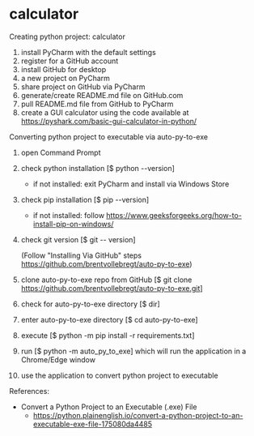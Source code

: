 # calculator

Creating python project: calculator
1. install PyCharm with the default settings
2. register for a GitHub account
3. install GitHub for desktop
4.  a new project on PyCharm
5. share project on GitHub via PyCharm
6. generate/create README.md file on GitHub.com
7. pull README.md file from GitHub to PyCharm
8. create a GUI calculator using the code available at https://pyshark.com/basic-gui-calculator-in-python/

Converting python project to executable via auto-py-to-exe
1. open Command Prompt
2. check python installation [$ python --version]
   - if not installed: exit PyCharm and install via Windows Store 
3. check pip installation [$ pip --version]
   - if not installed: follow https://www.geeksforgeeks.org/how-to-install-pip-on-windows/
4. check git version [$ git -- version]

   (Follow "Installing Via GitHub" steps https://github.com/brentvollebregt/auto-py-to-exe)

5. clone auto-py-to-exe repo from GitHub [$ git clone https://github.com/brentvollebregt/auto-py-to-exe.git]
6. check for auto-py-to-exe directory [$ dir]
7. enter auto-py-to-exe directory [$ cd auto-py-to-exe]
8. execute [$ python -m pip install -r requirements.txt]
9. run [$ python -m auto_py_to_exe] which will run the application in a Chrome/Edge window
10. use the application to convert python project to executable

References:
- Convert a Python Project to an Executable (.exe) File
  - https://python.plainenglish.io/convert-a-python-project-to-an-executable-exe-file-175080da4485
